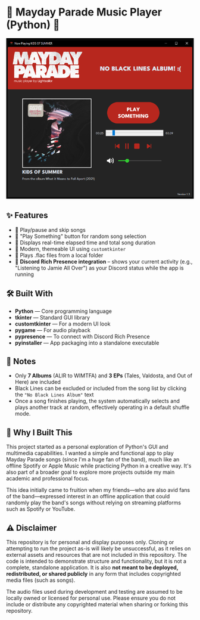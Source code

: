 # 🎼 Mayday Parade Music Player (Python) 🐍
![Mayday Parade Music Player](screenshots/mp_music_player_py.png)

## ✨ Features
- 🎵 Play/pause and skip songs
- 🔁 "Play Something" button for random song selection
- 🧭 Displays real-time elapsed time and total song duration
- 🎨 Modern, themeable UI using `customtkinter`
- 📂 Plays .flac files from a local folder
- 💬 **Discord Rich Presence integration** – shows your current activity (e.g., "Listening to Jamie All Over") as your Discord status while the app is running

## 🛠️ Built With
- **Python** — Core programming language
- **tkinter** — Standard GUI library
- **customtkinter** — For a modern UI look
- **pygame** — For audio playback
- **pypresence** — To connect with Discord Rich Presence
- **pyinstaller** — App packaging into a standalone executable

## 📝 Notes
- Only **7 Albums** (ALIR to WIMTFA) and **3 EPs** (Tales, Valdosta, and Out of Here) are included
- Black Lines can be excluded or included from the song list by clicking the `"No Black Lines Album"` text
- Once a song finishes playing, the system automatically selects and plays another track at random, effectively operating in a default shuffle mode.

## 📂 Why I Built This
This project started as a personal exploration of Python's GUI and multimedia capabilities.
I wanted a simple and functional app to play Mayday Parade songs (since I'm a huge fan of the band), much like an offline Spotify or Apple Music while practicing Python in a creative way.
It's also part of a broader goal to explore more projects outside my main academic and professional focus.

This idea initially came to fruition when my friends—who are also avid fans of the band—expressed interest in an offline application that could randomly play the band's songs without relying on streaming platforms such as Spotify or YouTube.

## ⚠️ Disclaimer
This repository is for personal and display purposes only. Cloning or attempting to run the project as-is will likely be unsuccessful, as it relies on external assets and resources that are not included in this repository. The code is intended to demonstrate structure and functionality, but it is not a complete, standalone application.
It is also **not meant to be deployed, redistributed, or shared publicly** in any form that includes copyrighted media files (such as songs). 

The audio files used during development and testing are assumed to be locally owned or licensed for personal use.
Please ensure you do not include or distribute any copyrighted material when sharing or forking this repository.
